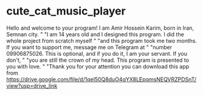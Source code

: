 # cute_cat_music_player
Hello and welcome to your program! I am Amir Hossein Karim, born in Iran, Semnan city. "
            "I am 14 years old and I designed this program. I did the whole project from scratch myself "
            "and this program took me two months. If you want to support me, message me on Telegram at "
            "number 09906875026. This is optional, and if you do it, I am your servant. If you don't, "
            "you are still the crown of my head. This program is presented to you with love. "
            "Thank you for your attention
you can download this app from                                                                             https://drive.google.com/file/d/1qel50Q8duO4qYX8LEpqmsNEQVRZPDSnT/view?usp=drive_link
